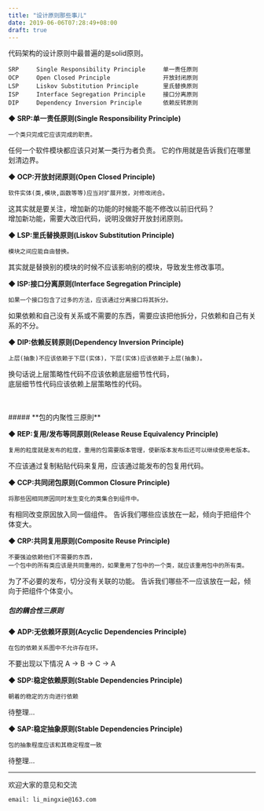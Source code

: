 ```yaml
---
title: "设计原则那些事儿"
date: 2019-06-06T07:28:49+08:00
draft: true
---
```


代码架构的设计原则中最普遍的是solid原则。  

```
SRP	    Single Responsibility Principle	    单一责任原则
OCP	    Open Closed Principle	            开放封闭原则
LSP	    Liskov Substitution Principle	    里氏替换原则
ISP	    Interface Segregation Principle	    接口分离原则
DIP	    Dependency Inversion Principle	    依赖反转原则
```


**◆ SRP:单一责任原则(Single Responsibility Principle)**  
```
一个类只完成它应该完成的职责。
```
任何一个软件模块都应该只对某一类行为者负责。
它的作用就是告诉我们在哪里划清边界。

**◆ OCP:开放封闭原则(Open Closed Principle)**  
```
软件实体(类,模块,函数等等)应当对扩展开放，对修改闭合。
```  
这其实就是要关注，增加新的功能的时候能不能不修改以前旧代码？  
增加新功能，需要大改旧代码，说明没做好开放封闭原则。

**◆ LSP:里氏替换原则(Liskov Substitution Principle)**  
```
模块之间应能自由替换。
```  
其实就是替换别的模块的时候不应该影响别的模块，导致发生修改事项。  

**◆ ISP:接口分离原则(Interface Segregation Principle)**  
```
如果一个接口包含了过多的方法，应该通过分离接口将其拆分。
```  
如果依赖和自己没有关系或不需要的东西，需要应该把他拆分，只依赖和自己有关系的不分。

**◆ DIP:依赖反转原则(Dependency Inversion Principle)**  
```
上层(抽象)不应该依赖于下层(实体)，下层(实体)应该依赖于上层(抽象)。
```  
换句话说上层策略性代码不应该依赖底层细节性代码，  
底层细节性代码应该依赖上层策略性的代码。

<br />
<br />
##### **包的内聚性三原則**

**◆ REP:复用/发布等同原则(Release Reuse Equivalency Principle)**  
```
复用的粒度就是发布的粒度，重用的包需要版本管理，使新版本发布后还可以继续使用老版本。
```  
不应该通过复制粘贴代码来复用，应该通过能发布的包复用代码。

**◆ CCP:共同闭包原则(Common Closure Principle)**  
```
将那些因相同原因同时发生变化的类集合到组件中。
```  
有相同改变原因放入同一個组件。
告诉我们哪些应该放在一起，倾向于把组件个体变大。

**◆ CRP:共同复用原则(Composite Reuse Principle)**  
```
不要强迫依赖他们不需要的东西，
一个包中的所有类应该是共同重用的，如果重用了包中的一个类，就应该重用包中的所有类。
```  
为了不必要的发布，切分没有关联的功能。
告诉我们哪些不一应该放在一起，倾向于把组件个体变小。

##### **包的耦合性三原则**

**◆ ADP:无依赖环原则(Acyclic Dependencies Principle)**  
```
在包的依赖关系图中不允许存在环。
```  
不要出现以下情况 A -> B -> C -> A

**◆ SDP:稳定依赖原则(Stable Dependencies Principle)**  
```
朝着的稳定的方向进行依赖
```  
待整理...

**◆ SAP:稳定抽象原则(Stable Dependencies Principle)**  
```
包的抽象程度应该和其稳定程度一致
```  
待整理...

----------------------------------------------
欢迎大家的意见和交流

`email: li_mingxie@163.com`